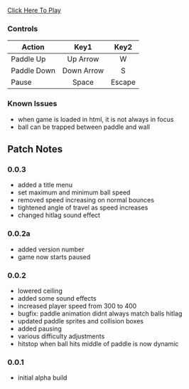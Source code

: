 [Click Here To Play](https://tkshehan.github.io/pong/pong.html)

### Controls

| Action | Key1 | Key2 |
| -------------|:-------------:|:-------------:|
| Paddle Up  | Up Arrow | W |
| Paddle Down | Down Arrow | S |
| Pause | Space | Escape |

### Known Issues
- when game is loaded in html, it is not always in focus
- ball can be trapped between paddle and wall

## Patch Notes

### 0.0.3
- added a title menu
- set maximum and minimum ball speed
- removed speed increasing on normal bounces
- tightened angle of travel as speed increases
- changed hitlag sound effect

### 0.0.2a
- added version number
- game now starts paused

### 0.0.2
- lowered ceiling
- added some sound effects
- increased player speed from 300 to 400
- bugfix: paddle animation didnt always match balls hitlag
- updated paddle sprites and collision boxes
- added pausing
- various difficulty adjustments
- hitstop when ball hits middle of paddle is now dynamic

### 0.0.1
- initial alpha build
